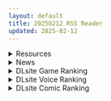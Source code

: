 ```yaml
---
layout: default
title: 20250212 RSS Reader
updated: 2025-02-12
---
```


<details class='content-parent'>
<summary>
Resources
</summary>
<details class='content-child'>
<summary>
<span class='rss-title'> [官方中文/合集] Been画师本子18本合集[1.5G] </span> <a class='rss-link' href='https://gmgard.com/gm128605' target='_blank'>&nbsp;</a>
<div class='rss-published'> 🕛 20250211 17:39:27</div>
</summary>
<img src="https://static.gmgard.us/Images/upload/21382120139268442.jpg" /><br /><p>这画师东西太色，忍不住自己去下了。有官中的上官中，有无修正的上无修正（玛奇玛那本jm的质量太差拿的是原版）。可惜图太散，哪天忍不住就自己去赞助了</p>
</details>
<details class='content-child'>
<summary>
<span class='rss-title'> [自购][官中][RJ01322424][あたりめソフト]Feelin' Click[464M] </span> <a class='rss-link' href='https://gmgard.com/gm128604' target='_blank'>&nbsp;</a>
<div class='rss-published'> 🕛 20250211 17:00:25</div>
</summary>
<img src="https://static.gmgard.us/Images/upload/13757120037451583.jpg" /><br /><p>
入正页面：点击转跳
社团名/商标名：あたりめソフト
贩卖日：2025年02月11日 16点
支持的语言：中文(简体字) 日文 英文
分类：治愈 触摸/抚摸 3D作品 玩具 学生 沉迷快乐/快乐堕落 高潮脸/阿黑颜</p>
</details>
<details class='content-child'>
<summary>
<span class='rss-title'> [P站ID=2174931][WaterRing] fanbox 合集23.3-24.12 [5G] </span> <a class='rss-link' href='https://gmgard.com/gm128603' target='_blank'>&nbsp;</a>
<div class='rss-published'> 🕛 20250211 16:17:20</div>
</summary>
<img src="https://static.gmgard.us/Images/upload/84476120017189984.jpg" /><br /><p>除了动画，这个画师图集也超色的</p>
</details>
<details class='content-child'>
<summary>
<span class='rss-title'> 求Succubus Hunter战斗篇 v1.5游戏后续更新内容。(悬赏1000棒棒糖) </span> <a class='rss-link' href='https://gmgard.com/gm128600' target='_blank'>&nbsp;</a>
<div class='rss-published'> 🕛 20250211 15:35:32</div>
</summary>
<img src="https://static.gmgard.us/Images/upload/3816112307188512.jpg" /><br /><p>Succubus Hunter战斗篇 v1.5这款游戏据作者在游戏内的口吻因该是2020年左右做完的，有人在群内分享了v1.5版本，但是游戏通关后苦于找不到后续更新的内容。现发布求助帖悬赏1000棒棒糖想要找到这个游戏的后续更新内容。</p>
</details>
<details class='content-child'>
<summary>
<span class='rss-title'> [RPG/叶酱汉化][RJ01304959][地蔵サバイバルナイト]爱与恶魔与淫欲的诅咒 アイと悪魔と淫欲の呪い 全CG PC+安卓[2.5G/百度] </span> <a class='rss-link' href='https://gmgard.com/gm128601' target='_blank'>&nbsp;</a>
<div class='rss-published'> 🕛 20250211 15:34:14</div>
</summary>
<img src="https://p.inari.site/usr/804/67ab43d7930ad.jpg" /><br /><p>[RPG/叶酱汉化]爱与恶魔与淫欲的诅咒 アイと悪魔と淫欲の呪い&nbsp;全CG PC+安卓[2.5G/百度]</p>
</details>
<details class='content-child'>
<summary>
<span class='rss-title'> (同人CG集) [G.B.F] 淫魔学園陸上部1-3 </span> <a class='rss-link' href='https://gmgard.com/gm128599' target='_blank'>&nbsp;</a>
<div class='rss-published'> 🕛 20250211 12:57:08</div>
</summary>
<img src="https://static.gmgard.us/Images/upload/73730112040162035.jpg" /><br /><p>今日下班游e站，偶见大佬新CG。</p>
</details>
<details class='content-child'>
<summary>
<span class='rss-title'> [RPG/官中][无RJ号][姜華]屍落之城/Zost City V0.5.0B 全CG PC[1.4G/百度] </span> <a class='rss-link' href='https://gmgard.com/gm128598' target='_blank'>&nbsp;</a>
<div class='rss-published'> 🕛 20250211 12:53:23</div>
</summary>
<img src="https://p.inari.site/usr/804/67ab0ba902e7f.jpg" /><br /><p>[RPG/官中]屍落之城/Zost City&nbsp;V0.5.0B 全CG PC[1.4G/百度]</p>
</details>
<details class='content-child'>
<summary>
<span class='rss-title'> [悬赏金额:200]求Pale Scarlet (松河)   睡華123合集 </span> <a class='rss-link' href='https://gmgard.com/gm128596' target='_blank'>&nbsp;</a>
<div class='rss-published'> 🕛 20250211 09:44:57</div>
</summary>
<img src="https://static.gmgard.us/Images/upload/20134111203552681.jpg" /><br /><p>站内资源没有度盘的，如题求123中文度盘合集</p>
</details>
<details class='content-child'>
<summary>
<span class='rss-title'> [SLG/官中][240327][ Hangover Cat Purrroduction]一诺千劫 阿雅版/A Promise Best Left Unkept - Aya Edition v0.7.3 全CG PC+安卓[3.7G/百度] </span> <a class='rss-link' href='https://gmgard.com/gm128595' target='_blank'>&nbsp;</a>
<div class='rss-published'> 🕛 20250211 09:44:14</div>
</summary>
<img src="https://p.inari.site/usr/804/67aa1a78a724e.jpg" /><br /><p>[SLG/官中]一诺千劫 阿雅版/A Promise Best Left Unkept - Aya Edition&nbsp;v0.7.3 全CG PC+安卓[3.7G/百度]</p>
</details>
<details class='content-child'>
<summary>
<span class='rss-title'> 求[RJ316841]アナスタシアと堕淫の呪[悬赏金额200] </span> <a class='rss-link' href='https://gmgard.com/gm128597' target='_blank'>&nbsp;</a>
<div class='rss-published'> 🕛 20250211 09:44:07</div>
</summary>
<img src="https://static.gmgard.us/Images/upload/1983111543362798.jpg" /><br /><p>アナスタシアと堕淫の呪是木星・クロワッサン制作的一款冷门作品发最佳答案:度盘是200&nbsp; &nbsp; &nbsp; &nbsp; &nbsp; &nbsp;有所帮助:其他盘是100</p>
</details>

</details>
<details class='content-parent'>
<summary>
News
</summary>

</details>
<details class='content-parent'>
<summary>
DLsite Game Ranking
</summary>
<details class='content-child'>
<summary>
<span class='rss-title'> エロ検閲者(the censor) [Ntraholic] </span> <a class='rss-link' href='https://www.dlsite.com/maniax/work/=/product_id/RJ01117570.html' target='_blank'>&nbsp;</a>
<div class='rss-published'> 🕛 20250212 13:15:31</div>
</summary>
<img src ="http://img.dlsite.jp/modpub/images2/work/doujin/RJ01118000/RJ01117570_img_main.jpg"/><br/>良い検閲官になりたい!
</details>
<details class='content-child'>
<summary>
<span class='rss-title'> Feelin' Click [あたりめソフト] </span> <a class='rss-link' href='https://www.dlsite.com/maniax/work/=/product_id/RJ01322424.html' target='_blank'>&nbsp;</a>
<div class='rss-published'> 🕛 20250212 13:15:31</div>
</summary>
<img src ="http://img.dlsite.jp/modpub/images2/work/doujin/RJ01323000/RJ01322424_img_main.jpg"/><br/>【3Dおさわり】うぶそうな女子〇生がマッサージに来店。信頼を獲得し、”ハンド・筆・電マ・おち〇ぽ”で堕とせ!
</details>
<details class='content-child'>
<summary>
<span class='rss-title'> NTRレッスン - DLC ～さくら編 [Hizure] </span> <a class='rss-link' href='https://www.dlsite.com/maniax/work/=/product_id/RJ01309333.html' target='_blank'>&nbsp;</a>
<div class='rss-published'> 🕛 20250212 13:15:31</div>
</summary>
<img src ="http://img.dlsite.jp/modpub/images2/work/doujin/RJ01310000/RJ01309333_img_main.jpg"/><br/>NTRレッスンのDLC!さくらちゃんは家庭教師のレッスンで何を学ぶのでしょうか?
</details>
<details class='content-child'>
<summary>
<span class='rss-title'> シニシスタ SiNiSistar [ウー] </span> <a class='rss-link' href='https://www.dlsite.com/maniax/work/=/product_id/RJ247641.html' target='_blank'>&nbsp;</a>
<div class='rss-published'> 🕛 20250212 13:15:31</div>
</summary>
<img src ="http://img.dlsite.jp/modpub/images2/work/doujin/RJ248000/RJ247641_img_main.jpg"/><br/>シンプルなドット製2Dアクションゲーム。恐ろしい存在に襲われる絶望感や、死への憧れ、被虐的な官能がテーマです。Win・Mac両バージョン同梱。
</details>
<details class='content-child'>
<summary>
<span class='rss-title'> MazeCave~俺の感覚遮断触手ダンジョン! [東京乳業] </span> <a class='rss-link' href='https://www.dlsite.com/maniax/work/=/product_id/RJ01245835.html' target='_blank'>&nbsp;</a>
<div class='rss-published'> 🕛 20250212 13:15:31</div>
</summary>
<img src ="http://img.dlsite.jp/modpub/images2/work/doujin/RJ01246000/RJ01245835_img_main.jpg"/><br/>感覚遮断トラップでドジな冒険者の魔力を搾り取れ!俺の苗床ダンジョンを作ろう!
</details>

</details>
<details class='content-parent'>
<summary>
DLsite Voice Ranking
</summary>
<details class='content-child'>
<summary>
<span class='rss-title'> ❤️Wロイヤルおま◯こ嫁❤️高貴でおスケベなふたご姫をハメ比べし放題な贅沢ライフ❤️ [桃色みんと] </span> <a class='rss-link' href='https://www.dlsite.com/maniax/work/=/product_id/RJ01268379.html' target='_blank'>&nbsp;</a>
<div class='rss-published'> 🕛 20250212 13:15:33</div>
</summary>
<img src ="http://img.dlsite.jp/modpub/images2/work/doujin/RJ01269000/RJ01268379_img_main.jpg"/><br/>「毎日毎日おせっせおせっせ❤️あなた様専属のおまんこワイフになれるなら本望でございます❤️」魔王を討伐し、ふたご姫を娶る事になった貴方❤️でもお嫁さんとして迎え入れられるのは一人だけと決まっていて…?❤️おスケベで破廉恥なふたご姫をハメ比べしまくる生活が...今、はじまります❤️
</details>
<details class='content-child'>
<summary>
<span class='rss-title'> 陽キャJKが頼みを断れなくなる催○で肉便気に堕とされる [スイカ熟成保証委員会] </span> <a class='rss-link' href='https://www.dlsite.com/maniax/work/=/product_id/RJ01202187.html' target='_blank'>&nbsp;</a>
<div class='rss-published'> 🕛 20250212 13:15:33</div>
</summary>
<img src ="http://img.dlsite.jp/modpub/images2/work/doujin/RJ01203000/RJ01202187_img_main.jpg"/><br/>親友と恋愛するために自分を利用しようとしてきたクラスメイトの女子を返り討ち。 催○でなんでも言うことを聞くようにし恋愛どころかセックス相手に。
</details>
<details class='content-child'>
<summary>
<span class='rss-title'> ❤️甘あねメイド❤️「お姉ちゃんが"あまあまちゅっちゅ"してあげる...❤️」 [桃色みんと] </span> <a class='rss-link' href='https://www.dlsite.com/maniax/work/=/product_id/RJ01261681.html' target='_blank'>&nbsp;</a>
<div class='rss-published'> 🕛 20250212 13:15:33</div>
</summary>
<img src ="http://img.dlsite.jp/modpub/images2/work/doujin/RJ01262000/RJ01261681_img_main.jpg"/><br/>お姉ちゃんメイドはボクくん(あなた)の事がだ～いすきっ♪ボクくんの為ならば、添い寝に耳舐めにオナサポだってしてあげますっ♪お手々やお口、そしておま◯こっ♪お姉ちゃんの身体ぜ～んぶを使って、喜んでご奉仕させていただきますっ♪「そう...だってお姉ちゃんは...ボクくん専属の..."お姉ちゃんメイド"なんだから...♪」
</details>
<details class='content-child'>
<summary>
<span class='rss-title'> 坊ちゃまに洗脳調教されるワケありメイド [スイカ熟成保証委員会] </span> <a class='rss-link' href='https://www.dlsite.com/maniax/work/=/product_id/RJ01180505.html' target='_blank'>&nbsp;</a>
<div class='rss-published'> 🕛 20250212 13:15:33</div>
</summary>
<img src ="http://img.dlsite.jp/modpub/images2/work/doujin/RJ01181000/RJ01180505_img_main.jpg"/><br/>ある日、雨の中で行き倒れていたところを坊ちゃま(=あなた)に助けられたアヤメ。 深い恩と敬愛を抱き、坊ちゃまのメイド&姉代わりとして尽くすことを誓う。 クールで素っ気なく見えながら実はショタコン気味のアヤメは、次第に坊ちゃまへの思慕を募らせる。 しかし、自身の抱えていた秘密がバレたことで、一転して深い罪悪感と自己嫌悪に陥り、罰と贖罪を求める。 その全てが、坊ちゃまの計画通りとは、夢にも思わずに──
</details>
<details class='content-child'>
<summary>
<span class='rss-title'> 憧れの男装麗人の真琴さんがボクの為に性処理執事♀として就任した日♪【お下品ご奉仕】 [桃色みんと] </span> <a class='rss-link' href='https://www.dlsite.com/maniax/work/=/product_id/RJ01242298.html' target='_blank'>&nbsp;</a>
<div class='rss-published'> 🕛 20250212 13:15:33</div>
</summary>
<img src ="http://img.dlsite.jp/modpub/images2/work/doujin/RJ01243000/RJ01242298_img_main.jpg"/><br/>『それではお坊っちゃま?♪ 教育係による"おチンポ教育"...始めちゃいましょう...?♪』あなた専属の男装執事の七城真琴♪ 中性的な顔立ちに執事らしくスラリとした長身で皆の憧れの麗人♪ 一方で、出るところがしっかりと出てるエロメス体型♪ あなたの性教育係としてのお下品性処理を通じて、本性が暴かれていき...?♪
</details>

</details>
<details class='content-parent'>
<summary>
DLsite Comic Ranking
</summary>
<details class='content-child'>
<summary>
<span class='rss-title'> 夏のヤリなおし5 [水蓮の宿] </span> <a class='rss-link' href='https://www.dlsite.com/maniax/work/=/product_id/RJ01297261.html' target='_blank'>&nbsp;</a>
<div class='rss-published'> 🕛 20250212 13:15:34</div>
</summary>
<img src ="http://img.dlsite.jp/modpub/images2/work/doujin/RJ01298000/RJ01297261_img_main.jpg"/><br/>夏×田舎×幼馴染の母親×汗だくセックス  誰もが一度は夢想したであろう 最高の‘夏’をサークル‘水蓮の宿’が描き出す  幼馴染の母(元教師)×かつての教え子
</details>
<details class='content-child'>
<summary>
<span class='rss-title'> 女畜加工プラント 捕らわれたヒーロー・ツインバード加工記録 後編 [超健康屋] </span> <a class='rss-link' href='https://www.dlsite.com/maniax/work/=/product_id/RJ01294019.html' target='_blank'>&nbsp;</a>
<div class='rss-published'> 🕛 20250212 13:15:34</div>
</summary>
<img src ="http://img.dlsite.jp/modpub/images2/work/doujin/RJ01295000/RJ01294019_img_main.jpg"/><br/>様々な女性を捕らえクライアントに都合の良い女畜へと加工する女畜加工プラント。 今回捕らえられた超常の力を持つスーパーヒロイン、ニカとラキは非人道的かつ尊厳を踏みにじる残酷な加工を受け続ける事となる……
</details>
<details class='content-child'>
<summary>
<span class='rss-title'> 女畜加工プラント 捕らわれたヒーロー・ツインバード加工記録 前編 [超健康屋] </span> <a class='rss-link' href='https://www.dlsite.com/maniax/work/=/product_id/RJ01222062.html' target='_blank'>&nbsp;</a>
<div class='rss-published'> 🕛 20250212 13:15:34</div>
</summary>
<img src ="http://img.dlsite.jp/modpub/images2/work/doujin/RJ01223000/RJ01222062_img_main.jpg"/><br/>様々な女性を捕らえクライアントに都合の良い女畜へと加工する女畜加工プラント。 今回捕らえられた超常の力を持つスーパーヒロイン、ニカとラキは非人道的かつ尊厳を踏みにじる残酷な加工を受け続ける事となる……
</details>
<details class='content-child'>
<summary>
<span class='rss-title'> 憧れの生徒会長が巨乳すぎる件 [Try&方言二人社會] </span> <a class='rss-link' href='https://www.dlsite.com/maniax/work/=/product_id/RJ01299665.html' target='_blank'>&nbsp;</a>
<div class='rss-published'> 🕛 20250212 13:15:34</div>
</summary>
<img src ="http://img.dlsite.jp/modpub/images2/work/doujin/RJ01300000/RJ01299665_img_main.jpg"/><br/>■あらすじ サークル「TRY&方言二人社会」がC104で発売した同人誌。
</details>
<details class='content-child'>
<summary>
<span class='rss-title'> 夏のヤリなおし4 [水蓮の宿] </span> <a class='rss-link' href='https://www.dlsite.com/maniax/work/=/product_id/RJ01073324.html' target='_blank'>&nbsp;</a>
<div class='rss-published'> 🕛 20250212 13:15:34</div>
</summary>
<img src ="http://img.dlsite.jp/modpub/images2/work/doujin/RJ01074000/RJ01073324_img_main.jpg"/><br/>夏×田舎×隣家の美人母×汗だくセックス  誰もが一度は夢想し求めたであろう 最高の‘夏’をサークル‘水蓮の宿’が描き出す  幼馴染の母(元教師)xかつての教え子
</details>

</details>
